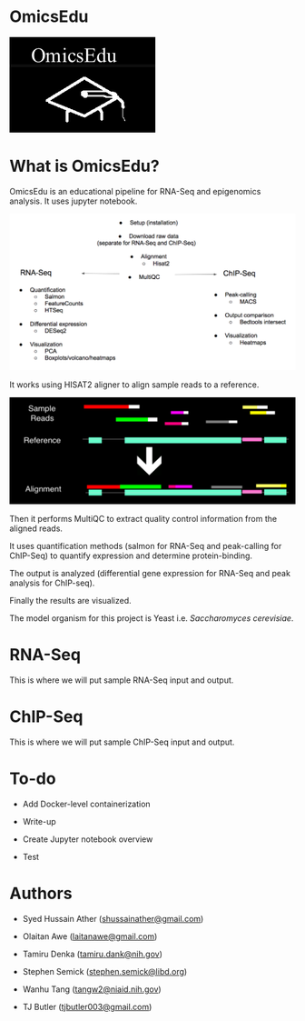 # OmicsEdu

![Logo](images/logo.png)

# What is OmicsEdu?

OmicsEdu is an educational pipeline for RNA-Seq and epigenomics analysis. It uses jupyter notebook.

![Workflow](images/pipeline.png)

It works using HISAT2 aligner to align sample reads to a reference.

![Alignment](images/alignment.png)

Then it performs MultiQC to extract quality control information from the aligned reads.

It uses quantification methods (salmon for RNA-Seq and peak-calling for ChIP-Seq) to quantify expression and determine protein-binding. 

The output is analyzed (differential gene expression for RNA-Seq and peak analysis for ChIP-seq). 

Finally the results are visualized.

The model organism for this project is Yeast i.e. <i>Saccharomyces cerevisiae</i>.

# RNA-Seq

This is where we will put sample RNA-Seq input and output.

# ChIP-Seq

This is where we will put sample ChIP-Seq input and output. 

# To-do

+ Add Docker-level containerization

+ Write-up 

+ Create Jupyter notebook overview

+ Test

# Authors

+ Syed Hussain Ather (shussainather@gmail.com)

+ Olaitan Awe (laitanawe@gmail.com)

+ Tamiru Denka (tamiru.dank@nih.gov)

+ Stephen Semick (stephen.semick@libd.org)

+ Wanhu Tang (tangw2@niaid.nih.gov)

+ TJ Butler (tjbutler003@gmail.com)

